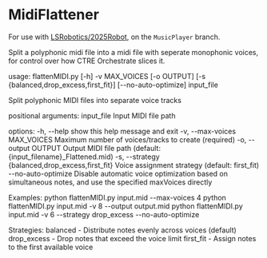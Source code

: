 # MidiFlattener
For use with [LSRobotics/2025Robot](https://github.com/LSRobotics/2025Robot), on the `MusicPlayer` branch.

Split a polyphonic midi file into a midi file with seperate monophonic voices, for control over how CTRE Orchestrate slices it.

usage: flattenMIDI.py [-h] -v MAX_VOICES [-o OUTPUT] [-s {balanced,drop_excess,first_fit}] [--no-auto-optimize] input_file

Split polyphonic MIDI files into separate voice tracks

positional arguments:
  input_file            Input MIDI file path

options:
  -h, --help            show this help message and exit
  -v, --max-voices MAX_VOICES
                        Maximum number of voices/tracks to create (required)
  -o, --output OUTPUT   Output MIDI file path (default: {input_filename}_Flattened.mid)
  -s, --strategy {balanced,drop_excess,first_fit}
                        Voice assignment strategy (default: first_fit)
  --no-auto-optimize    Disable automatic voice optimization based on simultaneous notes, and use the specified maxVoices directly

Examples:
  python flattenMIDI.py input.mid --max-voices 4
  python flattenMIDI.py input.mid -v 8 --output output.mid
  python flattenMIDI.py input.mid -v 6 --strategy drop_excess --no-auto-optimize

Strategies:
  balanced     - Distribute notes evenly across voices (default)
  drop_excess  - Drop notes that exceed the voice limit
  first_fit    - Assign notes to the first available voice
